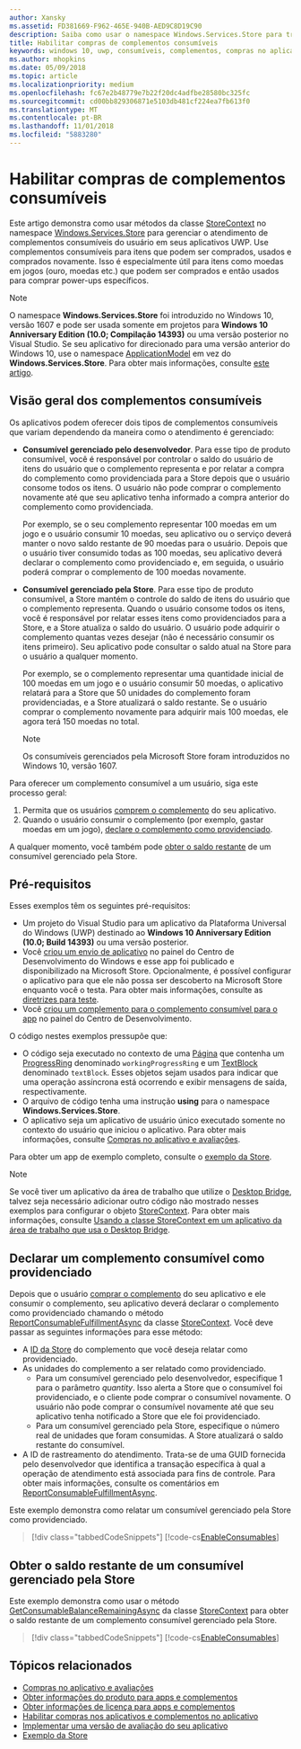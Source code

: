 ```yaml
---
author: Xansky
ms.assetid: FD381669-F962-465E-940B-AED9C8D19C90
description: Saiba como usar o namespace Windows.Services.Store para trabalhar com complementos consumíveis.
title: Habilitar compras de complementos consumíveis
keywords: windows 10, uwp, consumíveis, complementos, compras no aplicativo, IAPs, Windows.Services.Store
ms.author: mhopkins
ms.date: 05/09/2018
ms.topic: article
ms.localizationpriority: medium
ms.openlocfilehash: fc67e2b48779e7b22f20dc4adfbe28580bc325fc
ms.sourcegitcommit: cd00bb829306871e5103db481cf224ea7fb613f0
ms.translationtype: MT
ms.contentlocale: pt-BR
ms.lasthandoff: 11/01/2018
ms.locfileid: "5883280"
---
```

# <a name="enable-consumable-add-on-purchases"></a>Habilitar compras de complementos consumíveis

Este artigo demonstra como usar métodos da classe [StoreContext](https://msdn.microsoft.com/library/windows/apps/windows.services.store.storecontext.aspx) no namespace [Windows.Services.Store](https://msdn.microsoft.com/library/windows/apps/windows.services.store.aspx) para gerenciar o atendimento de complementos consumíveis do usuário em seus aplicativos UWP. Use complementos consumíveis para itens que podem ser comprados, usados e comprados novamente. Isso é especialmente útil para itens como moedas em jogos (ouro, moedas etc.) que podem ser comprados e então usados para comprar power-ups específicos.

> [!NOTE]
> O namespace **Windows.Services.Store** foi introduzido no Windows 10, versão 1607 e pode ser usada somente em projetos para **Windows 10 Anniversary Edition (10.0; Compilação 14393)** ou uma versão posterior no Visual Studio. Se seu aplicativo for direcionado para uma versão anterior do Windows 10, use o namespace [ApplicationModel](https://msdn.microsoft.com/library/windows/apps/windows.applicationmodel.store.aspx) em vez do **Windows.Services.Store**. Para obter mais informações, consulte [este artigo](enable-consumable-in-app-product-purchases.md).

## <a name="overview-of-consumable-add-ons"></a>Visão geral dos complementos consumíveis

Os aplicativos podem oferecer dois tipos de complementos consumíveis que variam dependendo da maneira como o atendimento é gerenciado:

* **Consumível gerenciado pelo desenvolvedor**. Para esse tipo de produto consumível, você é responsável por controlar o saldo do usuário de itens do usuário que o complemento representa e por relatar a compra do complemento como providenciada para a Store depois que o usuário consome todos os itens. O usuário não pode comprar o complemento novamente até que seu aplicativo tenha informado a compra anterior do complemento como providenciada.

  Por exemplo, se o seu complemento representar 100 moedas em um jogo e o usuário consumir 10 moedas, seu aplicativo ou o serviço deverá manter o novo saldo restante de 90 moedas para o usuário. Depois que o usuário tiver consumido todas as 100 moedas, seu aplicativo deverá declarar o complemento como providenciado e, em seguida, o usuário poderá comprar o complemento de 100 moedas novamente.

* **Consumível gerenciado pela Store**. Para esse tipo de produto consumível, a Store mantém o controle do saldo de itens do usuário que o complemento representa. Quando o usuário consome todos os itens, você é responsável por relatar esses itens como providenciados para a Store, e a Store atualiza o saldo do usuário. O usuário pode adquirir o complemento quantas vezes desejar (não é necessário consumir os itens primeiro). Seu aplicativo pode consultar o saldo atual na Store para o usuário a qualquer momento.

  Por exemplo, se o complemento representar uma quantidade inicial de 100 moedas em um jogo e o usuário consumir 50 moedas, o aplicativo relatará para a Store que 50 unidades do complemento foram providenciadas, e a Store atualizará o saldo restante. Se o usuário comprar o complemento novamente para adquirir mais 100 moedas, ele agora terá 150 moedas no total.
    > [!NOTE]
    > Os consumíveis gerenciados pela Microsoft Store foram introduzidos no Windows 10, versão 1607.

Para oferecer um complemento consumível a um usuário, siga este processo geral:

1. Permita que os usuários [comprem o complemento](enable-in-app-purchases-of-apps-and-add-ons.md) do seu aplicativo.
3. Quando o usuário consumir o complemento (por exemplo, gastar moedas em um jogo), [declare o complemento como providenciado](enable-consumable-add-on-purchases.md#report_fulfilled).

A qualquer momento, você também pode [obter o saldo restante](enable-consumable-add-on-purchases.md#get_balance) de um consumível gerenciado pela Store.

## <a name="prerequisites"></a>Pré-requisitos

Esses exemplos têm os seguintes pré-requisitos:
* Um projeto do Visual Studio para um aplicativo da Plataforma Universal do Windows (UWP) destinado ao **Windows 10 Anniversary Edition (10.0; Build 14393)** ou uma versão posterior.
* Você [criou um envio de aplicativo](https://msdn.microsoft.com/windows/uwp/publish/app-submissions) no painel do Centro de Desenvolvimento do Windows e esse app foi publicado e disponibilizado na Microsoft Store. Opcionalmente, é possível configurar o aplicativo para que ele não possa ser descoberto na Microsoft Store enquanto você o testa. Para obter mais informações, consulte as [diretrizes para teste](in-app-purchases-and-trials.md#testing).
* Você [criou um complemento para o complemento consumível para o app](../publish/add-on-submissions.md) no painel do Centro de Desenvolvimento.

O código nestes exemplos pressupõe que:
* O código seja executado no contexto de uma [Página](https://msdn.microsoft.com/library/windows/apps/windows.ui.xaml.controls.page.aspx) que contenha um [ProgressRing](https://msdn.microsoft.com/library/windows/apps/windows.ui.xaml.controls.progressring.aspx) denominado ```workingProgressRing``` e um [TextBlock](https://msdn.microsoft.com/library/windows/apps/windows.ui.xaml.controls.textblock.aspx) denominado ```textBlock```. Esses objetos sejam usados para indicar que uma operação assíncrona está ocorrendo e exibir mensagens de saída, respectivamente.
* O arquivo de código tenha uma instrução **using** para o namespace **Windows.Services.Store**.
* O aplicativo seja um aplicativo de usuário único executado somente no contexto do usuário que iniciou o aplicativo. Para obter mais informações, consulte [Compras no aplicativo e avaliações](in-app-purchases-and-trials.md#api_intro).

Para obter um app de exemplo completo, consulte o [exemplo da Store](https://github.com/Microsoft/Windows-universal-samples/tree/master/Samples/Store).

> [!NOTE]
> Se você tiver um aplicativo da área de trabalho que utilize o [Desktop Bridge](https://developer.microsoft.com/windows/bridges/desktop), talvez seja necessário adicionar outro código não mostrado nesses exemplos para configurar o objeto [StoreContext](https://msdn.microsoft.com/library/windows/apps/windows.services.store.storecontext.aspx). Para obter mais informações, consulte [Usando a classe StoreContext em um aplicativo da área de trabalho que usa o Desktop Bridge](in-app-purchases-and-trials.md#desktop).

<span id="report_fulfilled" />

## <a name="report-a-consumable-add-on-as-fulfilled"></a>Declarar um complemento consumível como providenciado

Depois que o usuário [comprar o complemento](enable-in-app-purchases-of-apps-and-add-ons.md) do seu aplicativo e ele consumir o complemento, seu aplicativo deverá declarar o complemento como providenciado chamando o método [ReportConsumableFulfillmentAsync](https://docs.microsoft.com/uwp/api/windows.services.store.storecontext.reportconsumablefulfillmentasync) da classe [StoreContext](https://msdn.microsoft.com/library/windows/apps/windows.services.store.storecontext.aspx). Você deve passar as seguintes informações para esse método:

* A [ID da Store](in-app-purchases-and-trials.md#store-ids) do complemento que você deseja relatar como providenciado.
* As unidades do complemento a ser relatado como providenciado.
  * Para um consumível gerenciado pelo desenvolvedor, especifique 1 para o parâmetro *quantity*. Isso alerta a Store que o consumível foi providenciado, e o cliente pode comprar o consumível novamente. O usuário não pode comprar o consumível novamente até que seu aplicativo tenha notificado a Store que ele foi providenciado.
  * Para um consumível gerenciado pela Store, especifique o número real de unidades que foram consumidas. A Store atualizará o saldo restante do consumível.
* A ID de rastreamento do atendimento. Trata-se de uma GUID fornecida pelo desenvolvedor que identifica a transação específica à qual a operação de atendimento está associada para fins de controle. Para obter mais informações, consulte os comentários em [ReportConsumableFulfillmentAsync](https://docs.microsoft.com/uwp/api/windows.services.store.storecontext.reportconsumablefulfillmentasync).

Este exemplo demonstra como relatar um consumível gerenciado pela Store como providenciado.

> [!div class="tabbedCodeSnippets"]
[!code-cs[EnableConsumables](./code/InAppPurchasesAndLicenses_RS1/cs/ConsumeAddOnPage.xaml.cs#ConsumeAddOn)]

<span id="get_balance" />

## <a name="get-the-remaining-balance-for-a-store-managed-consumable"></a>Obter o saldo restante de um consumível gerenciado pela Store

Este exemplo demonstra como usar o método [GetConsumableBalanceRemainingAsync](https://docs.microsoft.com/uwp/api/windows.services.store.storecontext.getconsumablebalanceremainingasync) da classe [StoreContext](https://msdn.microsoft.com/library/windows/apps/windows.services.store.storecontext.aspx) para obter o saldo restante de um complemento consumível gerenciado pela Store.

> [!div class="tabbedCodeSnippets"]
[!code-cs[EnableConsumables](./code/InAppPurchasesAndLicenses_RS1/cs/GetRemainingAddOnBalancePage.xaml.cs#GetRemainingAddOnBalance)]

## <a name="related-topics"></a>Tópicos relacionados

* [Compras no aplicativo e avaliações](in-app-purchases-and-trials.md)
* [Obter informações do produto para apps e complementos](get-product-info-for-apps-and-add-ons.md)
* [Obter informações de licença para apps e complementos](get-license-info-for-apps-and-add-ons.md)
* [Habilitar compras nos aplicativos e complementos no aplicativo](enable-in-app-purchases-of-apps-and-add-ons.md)
* [Implementar uma versão de avaliação do seu aplicativo](implement-a-trial-version-of-your-app.md)
* [Exemplo da Store](https://github.com/Microsoft/Windows-universal-samples/tree/master/Samples/Store)
